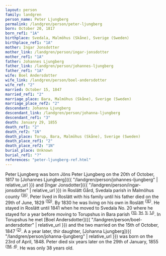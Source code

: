 ```yaml
---
layout: person
family: landgren
person_name: Peter Ljungberg
permalink: /landgren/person/peter-ljungberg
born: October 20, 1817
born_ref1: "1A"
birthplace: Svedala, Malmöhus (Skåne), Sverige (Sweden)
birthplace_ref1: "1A"
mother: Ingar Jonsdotter
mother_link: /landgren/person/ingar-jonsdotter
mother_ref1: "1A"
father: Johannes Ljungberg
father_link: /landgren/person/johannes-ljungberg
father_ref1: "1A"
wife: Boel Andersdotter
wife_link: /landgren/person/boel-andersdotter
wife_ref: "2"
married: October 15, 1847
married_ref1: "2"
marriage_place: Bara, Malmöhus (Skåne), Sverige (Sweden)
marriage_place_ref2: "2"
descendant: Johanna Ljungberg
descendant_link: /landgren/person/johanna-ljungberg
descendant_ref1: "3"
death: January 29, 1855
death_ref1: "2"
death_ref2: "1N"
death_place: Torup, Bara, Malmöhus (Skåne), Sverige (Sweden)
death_place_ref1: "2"
death_place_ref2: "1N"
burial_place: Unknown
burial_ref1: "?"
references: "peter-ljungberg-ref.html"
---
```


Peter Ljungberg was born Jöns Peter Ljungberg on the 20th of October, 1817 to [Johannes Ljungberg]({{ "/landgren/person/johannes-ljungberg" | relative_url }}) and [Ingar Jonsdotter]({{ "/landgren/person/ingar-jonsdotter" | relative_url }}) in 
Roslätt Gård, Svedala parish in Malmöhus county <sup>([1A](#1A))</sup>. Peter lived in Roslätt with his family until his father died on the 29th of June, 1829 <sup>([1D](#1D))</sup>. By 1830 he was living on his own in Roslätt <sup>([1E](#1E))</sup>. He stayed in Roslätt until 1841 when he moved to Svedala No. 20 where he stayed for a year before moving to Torupshus in Bara parish <sup>([1G](#1G), [1H](#1H), [1I](#1I), [1J](#1J))</sup>. In Torupshus he met [Boel Andersdotter]({{ "/landgren/person/boel-andersdotter" | relative_url }}) and the two married on the 15th of October, 1847 <sup>([2](#2))</sup>. A a year later, thir daughter, [Johanna Ljungberg]({{ "/landgren/person/johanna-ljungberg" | relative_url }}) was born on the 23rd of April, 1848. Peter died six years later on the 29th of January, 1855 <sup>([1M](#1M), [4](#4))</sup>. He was only 38 years old.
